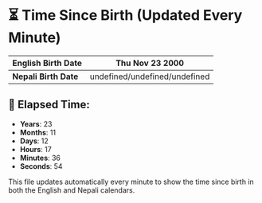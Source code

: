 # ⏳ Time Since Birth (Updated Every Minute)

| **English Birth Date** | Thu Nov 23 2000 |
|------------------------|-------------------------------------|
| **Nepali Birth Date**  | undefined/undefined/undefined                  |

## 📅 Elapsed Time:

- **Years**: 23
- **Months**: 11
- **Days**: 12
- **Hours**: 17
- **Minutes**: 36
- **Seconds**: 54

This file updates automatically every minute to show the time since birth in both the English and Nepali calendars.